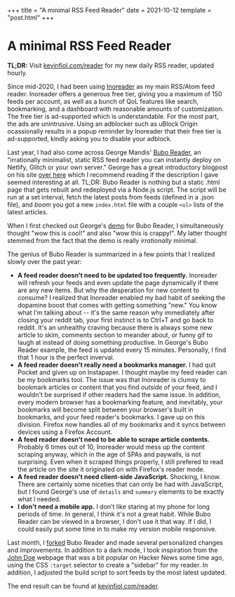 +++
title = "A minimal RSS Feed Reader"
date = 2021-10-12
template = "post.html"
+++

# A minimal RSS Feed Reader

**TL;DR:** Visit [kevinfiol.com/reader](https://kevinfiol.com/reader/) for my new daily RSS reader, updated hourly.

Since mid-2020, I had been using [Inoreader](https://www.inoreader.com/) as my main RSS/Atom feed reader. Inoreader offers a generous free tier, giving you a maximum of 150 feeds per account, as well as a bunch of QoL features like search, bookmarking, and a dashboard with reasonable amounts of customization. The free tier is ad-supported which is understandable. For the most part, the ads are unintrusive. Using an adblocker such as uBlock Origin ocassionally results in a popup reminder by Inoreader that their free tier is ad-supported, kindly asking you to disable your adblock.

Last year, I had also come across George Mandis' [Bubo Reader](https://github.com/georgemandis/bubo-rss), an "irrationally minimalist, static RSS feed reader you can instantly deploy on Netlify, Glitch or your own server." George has a great introductory blogpost on his site [over here](https://george.mand.is/2019/11/introducing-bubo-rss-an-absurdly-minimalist-rss-feed-reader/) which I recommend reading if the description I gave seemed interesting at all. TL;DR: Bubo Reader is nothing but a static .html page that gets rebuilt and redeployed via a Node.js script. The script will be run at a set interval, fetch the latest posts from feeds (defined in a .json file), and *boom* you got a new `index.html` file with a couple `<ul>` lists of the latest articles.

When I first checked out George's [demo](https://bubo-rss-demo.netlify.app/) for Bubo Reader, I simultaneously thought "wow this is cool!" and also "wow this is crappy!". My latter thought stemmed from the fact that the demo is really *irrationally* minimal.

The genius of Bubo Reader is summarized in a few points that I realized slowly over the past year:

  * **A feed reader doesn't need to be updated too frequently.** Inoreader will refresh your feeds and even update the page dynamically if there are any new items. But why the desperation for new content to consume? I realized that Inoreader enabled my bad habit of seeking the dopamine boost that comes with getting something "new." You know what I'm talking about -- it's the same reason why immediately after closing your reddit tab, your first instinct is to Ctrl+T and go back to reddit. It's an unhealthy craving because there is always some new article to skim, comments section to meander about, or funny gif to laugh at instead of doing something productive. In George's Bubo Reader example, the feed is updated every 15 minutes. Personally, I find that 1 hour is the perfect inverval.
  * **A feed reader doesn't really need a bookmarks manager.** I had quit Pocket and given up on Instapaper. I thought maybe my feed reader can be my bookmarks tool. The issue was that Inoreader is clumsy to bookmark articles or content that you find *outside* of your feed, and I wouldn't be surprised if other readers had the same issue. In addition, every modern browser has a bookmarking feature, and inevitably, your bookmarks will become split between your browser's built in bookmarks, and your feed reader's bookmarks. I gave up on this division. Firefox now handles all of my bookmarks and it syncs between devices using a Firefox Account.
  * **A feed reader doesn't need to be able to scrape article contents.** Probably 6 times out of 10, Inoreader would mess up the content scraping anyway, which in the age of SPAs and paywalls, is not surprising. Even when it scraped things properly, I still prefered to read the article on the site it originated on with Firefox's reader mode.
  * **A feed reader doesn't need client-side JavaScript.** Shocking, I know. There are certainly some niceties that can only be had with JavaScript, but I found George's use of `details` and `summary` elements to be exactly what I needed.
  * **I don't need a mobile app.** I don't like staring at my phone for long periods of time. In general, I think it's not a great habit. While Bubo Reader can be viewed in a browser, I don't use it that way. If I did, I could easily put some time in to make my version mobile responsive.
  
Last month, I [forked](https://github.com/kevinfiol/reader) Bubo Reader and made several personalized changes and improvements. In addition to a dark mode, I took inspiration from the [John Doe](https://john-doe.neocities.org/) webpage that was a bit popular on Hacker News some time ago, using the CSS `:target` selector to create a "sidebar" for my reader. In addition, I adjusted the build script to sort feeds by the most latest updated.

The end result can be found at [kevinfiol.com/reader](https://kevinfiol.com/reader/).
